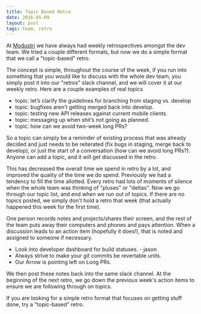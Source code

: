 ```yaml
---
title: Topic Based Retro
date: 2016-05-09
layout: post
tags: team, retro
---
```

At [Modustri](http://modustri.com) we have always had weekly retrospectives amongst the dev team. We tried a couple different formats, but now we do a simple format that we call a "topic-based" retro.

The concept is simple, throughout the course of the week, if you run into something that you would like to discuss with the whole dev team, you simply post it into our "retros" slack channel, and we will cover it at our weekly retro. Here are a couple examples of real topics

- topic: let’s clarify the guidelines for branching from staging vs. develop
- topic: bugfixes aren’t getting merged back into develop.
- topic: testing new API releases against current mobile clients.
- topic: messaging up when shit’s not going as planned.
- topic: how can we avoid two-week long PRs?

So a topic can simply be a reminder of existing process that was already decided and just needs to be reiterated (fix bugs in staging, merge back to develop), or just the start of a conversation (how can we avoid long PRs?). Anyone can add a topic, and it will get discussed in the retro.

This has decreased the overall time we spend in retro by a lot, and improved the quality of the time we do spend. Previously we had a tendency to fill the time allotted. Every retro had lots of moments of silence when the whole team was thinking of "pluses" or "deltas". Now we go through our topic list, and end when we run out of topics. If there are no topics posted, we simply don't hold a retro that week (that actually happened this week for the first time).

One person records notes and projects/shares their screen, and the rest of the team puts away their computers and phones and pays attention. When a discussion leads to an action item (hopefully it does!), that is noted and assigned to someone if necessary.

- Look into developer dashboard for build statuses. - jason
- Always strive to make your git commits be revertable units.
- Our Arrow is pointing left on Long PRs.

We then post these notes back into the same slack channel. At the beginning of the next retro, we go down the previous week's action items to ensure we are following through on topics.

If you are looking for a simple retro format that focuses on getting stuff done, try a "topic-based" retro.



